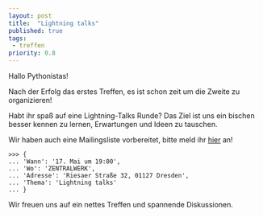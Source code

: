 ```yaml
---
layout: post
title:  "Lightning talks"
published: true
tags: 
 - treffen
priority: 0.8
---
```

Hallo Pythonistas!

Nach der Erfolg das erstes Treffen, es ist schon zeit um die Zweite zu organizieren!

Habt ihr spaß auf eine Lightning-Talks Runde? Das Ziel ist uns ein bischen besser kennen zu lernen,
Erwartungen und Ideen zu tauschen.

Wir haben auch eine Mailingsliste vorbereitet, bitte meld ihr
[hier](http://lists.python-verband.org/mailman/listinfo/dresden) an!

    >>> {
    ... 'Wann': '17. Mai um 19:00',
    ... 'Wo': 'ZENTRALWERK',
    ... 'Adresse': 'Riesaer Straße 32, 01127 Dresden',
    ... 'Thema': 'Lightning talks'
    ... }

Wir freuen uns auf ein nettes Treffen und spannende Diskussionen.
